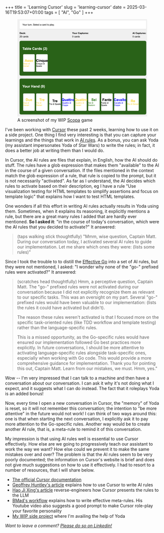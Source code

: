+++
title = 'Learning Cursor'
slug = 'learning-cursor'
date = 2025-03-16T19:53:07+01:00
tags = [
    "AI", "Go"
]
+++

<figure>
  <img src="scopa.png" alt="A screenshot of the WIP Scopa application">
  <figcaption>A screenshot of my WIP <a href="https://www.pagat.com/fishing/scopa.html">Scopa</a> game</figcaption>
</figure>


I've been working with [Cursor](https://www.cursor.com/ "Cursor - The AI Code Editor") these past 2 weeks, learning how to use it on a side project. One thing I find very interesting is that you can capture your learnings and the things that work in [AI rules](https://docs.cursor.com/context/rules-for-ai "Cursor – Rules for AI").  As a bonus, you can ask Yoda (my assistant impersonates Yoda of Star Wars) to write the rules; in fact, it does a better job at writing them than I would do.

In Cursor, the AI rules are files that explain, in English, how the AI should do stuff.  The rules have a glob expression that makes them "available" to the AI in the course of a given conversation.  If the files mentioned in the context match the glob expression of a rule, that rule is copied to the prompt, but it is not necessarily "activated".  As far as I understand, the AI decides which rules to activate based on their description, eg I have a rule "Use visualization testing for HTML templates to simplify assertions and focus on template logic" that explains how I want to test HTML templates.

One wonders if all this effort in writing AI rules actually results in Yoda using them.  Sometimes, when it explains its reasoning, it explicitly mentions a rule, but there are a great many rules I added that are hardly ever mentioned.  **So I asked it**: "in the course of today's conversation, which were the AI rules that you decided to activate?" It answered:

<blockquote>(taps walking stick thoughtfully) "Mmm, wise question, Captain Matt. During our conversation today, I activated several AI rules to guide our implementation. Let me share which ones they were: (lists some rules)"
</blockquote>

Since I took the trouble to to distill the [Effective Go](https://go.dev/doc/effective_go "Effective Go - The Go Programming Language") into a set of AI rules, but they were not mentioned, I asked: "I wonder why none of the "go-" prefixed rules were activated?"  It answered: 

<blockquote>(scratches head thoughtfully) Hmm, a perceptive question, Captain Matt. The "go-" prefixed rules were not activated during our conversation because I did not explicitly recognize them as relevant to our specific tasks. This was an oversight on my part. Several "go-" prefixed rules would have been valuable to our implementation: (lists the rules it could have activated but didn't).  
	
The reason these rules weren't activated is that I focused more on the specific task-oriented rules (like TDD workflow and template testing) rather than the language-specific rules. 

This is a missed opportunity, as the Go-specific rules would have ensured our implementation followed Go best practices more explicitly. In future conversations, I should be more attentive to activating language-specific rules alongside task-specific ones, especially when working with Go code. This would provide a more comprehensive guidance for implementation. Thank you for pointing this out, Captain Matt. Learn from our mistakes, we must. Hmm, yes."</blockquote>

Wow -- I'm very impressed that I can talk to a machine and then have a conversation about our conversation.  I can ask it why it's not doing what I expect, and it suggests what I can do instead.  The fact that it roleplays Yoda is an added bonus! 

Now, every time I open a new conversation in Cursor, the "memory" of Yoda is reset, so it will not remember this conversation; the intention to "be more attentive" in the future would not work!  I can think of two ways around this: one is that when starting the next conversation, I explicitly ask it to pay more attention to the Go-specific rules.  Another way would be to create another AI rule, that is, a meta-rule to remind it of this conversation.

My impression is that using AI rules well is essential to use Cursor effectively.  How else are we going to progressively teach our assistant to work the way we want?  How else could we prevent it to make the same mistakes over and over?  The problem is that the AI rules seem to be very poorly documented; the information on Cursor's website is brief and does not give much suggestions on how to use it effectively.  I had to resort to a number of resources, that I will share below.

* [The official Cursor documentation](https://docs.cursor.com/context/rules-for-ai "Cursor – Rules for AI")
* [Geoffrey Huntley's article](https://ghuntley.com/stdlib/ "You are using Cursor AI incorrectly...") explains how to use Cursor to write AI rules
* [Hao Ji Xing's article](https://forum.cursor.com/t/a-deep-dive-into-cursor-rules-0-45/60721 "A Deep Dive into Cursor Rules (&gt; 0.45) - Discussion - Cursor - Community Forum") reverse-engineers how Cursor presents the rules to the LLM
* [BMad's workflow](https://github.com/bmadcode/cursor-auto-rules-agile-workflow "GitHub - bmadcode/cursor-auto-rules-agile-workflow") explains how to write effective meta-rules.  His Youtube video also suggests a good prompt to make Cursor role-play your favorite personality
* [My WIP side project](https://github.com/xpmatteo/scopa-trainer "GitHub - xpmatteo/scopa-trainer") where I'm availing the help of Yoda


*Want to leave a comment? [Please do so on Linkedin!](https://www.linkedin.com/posts/matteovaccari_learning-cursor-activity-7307123298100781059-KdVZ "Matteo Vaccari on LinkedIn: Learning Cursor")*
